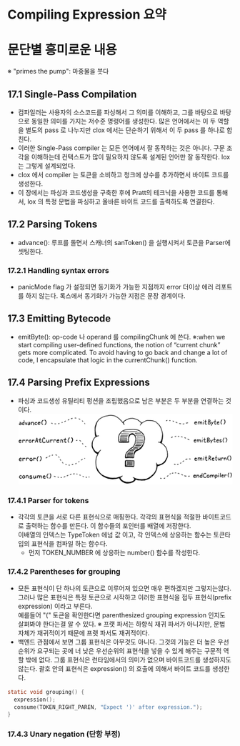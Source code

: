 # Compiling Expression 요약

# 문단별 흥미로운 내용  
 ※ "primes the pump": 마중물을 붓다
## 17.1 Single-Pass Compilation
- 컴파일러는 사용자의 소스코드를 파싱해서 그 의미를 이해하고, 그를 바탕으로 바탕으로 동일한 의미를 가지는 저수준 명령어를 생성한다.
많은 언어에서는 이 두 역할을 별도의 pass 로 나누지만 clox 에서는 단순하기 위해서 이 두 pass 를 하나로 합친다.
- 이러한 Single-Pass compiler 는 모든 언어에서 잘 동작하는 것은 아니다.
구문 조각을 이해하는데 컨택스트가 많이 필요하지 않도록 설계된 언어만 잘 동작한다. lox는 그렇게 설계되었다.
- clox 에서 compiler 는 토큰을 소비하고 청크에 상수를 추가하면서 바이트 코드를 생성한다.
- 이 장에서는 파싱과 코드생성을 구축한 후에 Pratt의 테크닉을 사용한 코드를 통해서, lox 의 특정 문법을 파싱하고 올바른 바이트 코드를 출력하도록 연결한다.

## 17.2 Parsing Tokens
- advance(): 루프를 돌면서 스캐너의 sanToken() 을 실행시켜서 토큰을 Parser에 셋팅한다.
### 17.2.1 Handling syntax errors
- panicMode flag 가 설정되면 동기화가 가능한 지점까지 error 더이상 에러 리포트를 하지 않는다. 록스에서 동기화가 가능한 지점은 문장 경계이다.

## 17.3 Emitting Bytecode
- emitByte(): op-code 나 operand 를 compilingChunk 에 쓴다. 
  ※:when we start compiling user-defined functions, the notion of “current chunk” gets more complicated. To avoid having to go back and change a lot of code, I encapsulate that logic in the currentChunk() function.

## 17.4 Parsing Prefix Expressions
- 파싱과 코드생성 유틸리티 펑션을 조립했음으로 남은 부분은 두 부분을 연결하는 것 이다.
![mystery](mystery.png)
### 17.4.1 Parser for tokens
- 각각의 토큰을 서로 다른 표현식으로 매핑한다. 각각의 표현식을 적절한 바이트코드로 출력하는 함수를 만든다. 이 함수들의 포인터를 배열에 저장한다.  
이배열의 인덱스는 TypeToken 에넘 값 이고, 각 인덱스에 상응하는 함수는 토큰타입의 표현식을 컴파일 하는 함수다.
  - 먼저 TOKEN_NUMBER 에 상응하는 number() 함수를 작성한다.
### 17.4.2 Parentheses for grouping
- 모든 표현식이 단 하나의 토큰으로 이루어져 있으면 매우 편하겠지만 그렇지는않다. 그러나 많은 표현식은 특정 토큰으로 시작하고 이러한 표현식을 접두 표현식(prefix expression) 이라고 부른다.  
예를들어 "(" 토큰을 확인한다면 parenthesized grouping expression 인지도 살펴봐야 한다는걸 알 수 있다.
※ 프랫 파서는 하향식 재귀 파서가 아니지만, 문법 자체가 재귀적이기 때문에 프랫 파서도 재귀적이다.
- 백엔드 관점에서 보면 그룹 표현식은 아무것도 아니다. 그것의 기능은 더 높은 우선순위가 요구되는 곳에 너 낮은 우선순위의 표현식을 넣을 수 있게 해주는 구문적 역할 밖에 없다.
그룹 표현식은 런타임에서의 의미가 없으며 바이트코드를 생성하지도 않는다. 괄호 안의 표현식은 expression() 의 호출에 의해서 바이트 코드를 생성한다.
```c
static void grouping() {
  expression();
  consume(TOKEN_RIGHT_PAREN, "Expect ')' after expression.");
}
```
### 17.4.3 Unary negation (단항 부정)